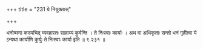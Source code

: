 +++
title = "231 ये नियुक्तास्"

+++

धनोष्मणा कस्यचिद् व्यवहारतः साहाय्यं कुर्वन्ति । ते निःस्वाः कार्याः । अथ वा अधिकृताः सन्तो धनं गृहीत्वा ये ऽन्यथा कार्याणि कुर्युः ते निःस्वाः कार्या इति ॥ ९.२३१ ॥